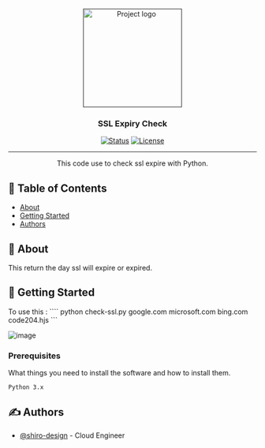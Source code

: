 <p align="center">
  <a href="" rel="noopener">
 <img width=200px height=200px src="https://static-00.iconduck.com/assets.00/python-icon-512x509-pb65l7gl.png" alt="Project logo"></a>
</p>

<h3 align="center">SSL Expiry Check</h3>

<div align="center">

[![Status](https://img.shields.io/badge/status-active-success.svg)]()
[![License](https://img.shields.io/badge/license-MIT-blue.svg)](/LICENSE)

</div>

---

<p align="center"> This code use to check ssl expire with Python.
    <br> 
</p>

## 📝 Table of Contents

- [About](#about)
- [Getting Started](#getting_started)
- [Authors](#authors)

## 🧐 About <a name = "about"></a>

This return the day ssl will expire or expired. 

## 🏁 Getting Started <a name = "getting_started"></a>
To use this : 
```` python check-ssl.py google.com microsoft.com bing.com code204.hjs ```

![image](https://github.com/user-attachments/assets/7a383c9e-0a9a-476b-98b7-6757c21eef43)

### Prerequisites

What things you need to install the software and how to install them.

```
Python 3.x
```


## ✍️ Authors <a name = "authors"></a>

- [@shiro-design](https://github.com/shiro-design) - Cloud Engineer

